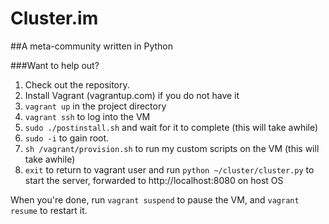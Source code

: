 Cluster.im
====
##A meta-community written in Python


###Want to help out?
1. Check out the repository.
3. Install Vagrant (vagrantup.com) if you do not have it
4. ```vagrant up``` in the project directory 
5. ```vagrant ssh``` to log into the VM
6. ```sudo ./postinstall.sh``` and wait for it to complete (this will take awhile)
6. ```sudo -i``` to gain root.
6. ```sh /vagrant/provision.sh``` to run my custom scripts on the VM (this will take awhile)
6. ```exit``` to return to vagrant user and run ```python ~/cluster/cluster.py``` to start the server, forwarded to http://localhost:8080 on host OS

When you're done, run ```vagrant suspend``` to pause the VM, and ```vagrant resume``` to restart it.

